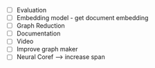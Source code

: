 - [ ] Evaluation
- [ ] Embedding model - get document embedding
- [ ] Graph Reduction
- [ ] Documentation
- [ ] Video
- [ ] Improve graph maker
- [ ] Neural Coref --> increase span